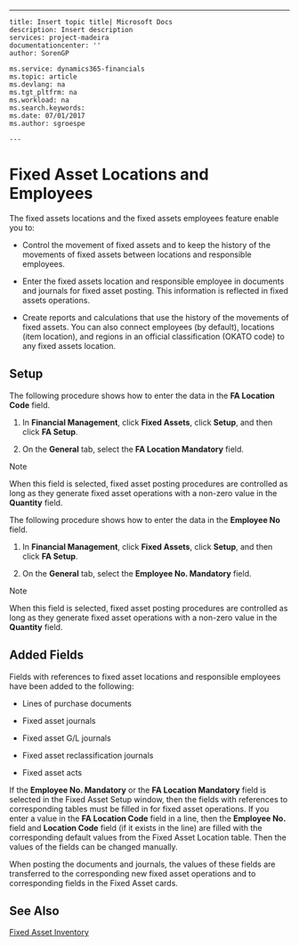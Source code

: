 ---
    title: Insert topic title| Microsoft Docs
    description: Insert description
    services: project-madeira
    documentationcenter: ''
    author: SorenGP

    ms.service: dynamics365-financials
    ms.topic: article
    ms.devlang: na
    ms.tgt_pltfrm: na
    ms.workload: na
    ms.search.keywords:
    ms.date: 07/01/2017
    ms.author: sgroespe

    ---
# Fixed Asset Locations and Employees
The fixed assets locations and the fixed assets employees feature enable you to:  
  
-   Control the movement of fixed assets and to keep the history of the movements of fixed assets between locations and responsible employees.  
  
-   Enter the fixed assets location and responsible employee in documents and journals for fixed asset posting. This information is reflected in fixed assets operations.  
  
-   Create reports and calculations that use the history of the movements of fixed assets. You can also connect employees \(by default\), locations \(item location\), and regions in an official classification \(OKATO code\) to any fixed assets location.  
  
## Setup  
 The following procedure shows how to enter the data in the **FA Location Code** field.  
  
1.  In **Financial Management**, click **Fixed Assets**, click **Setup**, and then click **FA Setup**.  
  
2.  On the **General** tab, select the **FA Location Mandatory** field.  
  
> [!NOTE]  
>  When this field is selected, fixed asset posting procedures are controlled as long as they generate fixed asset operations with a non-zero value in the **Quantity** field.  
  
 The following procedure shows how to enter the data in the **Employee No** field.  
  
1.  In **Financial Management**, click **Fixed Assets**, click **Setup**, and then click **FA Setup**.  
  
2.  On the **General** tab, select the **Employee No. Mandatory** field.  
  
> [!NOTE]  
>  When this field is selected, fixed asset posting procedures are controlled as long as they generate fixed asset operations with a non-zero value in the **Quantity** field.  
  
## Added Fields  
 Fields with references to fixed asset locations and responsible employees have been added to the following:  
  
-   Lines of purchase documents  
  
-   Fixed asset journals  
  
-   Fixed asset G\/L journals  
  
-   Fixed asset reclassification journals  
  
-   Fixed asset acts  
  
 If the **Employee No. Mandatory** or the **FA Location Mandatory** field is selected in the Fixed Asset Setup window, then the fields with references to corresponding tables must be filled in for fixed asset operations. If you enter a value in the **FA Location Code** field in a line, then the **Employee No.** field and **Location Code** field \(if it exists in the line\) are filled with the corresponding default values from the Fixed Asset Location table. Then the values of the fields can be changed manually.  
  
 When posting the documents and journals, the values of these fields are transferred to the corresponding new fixed asset operations and to corresponding fields in the Fixed Asset cards.  
  
## See Also  
 [Fixed Asset Inventory](../fixed-asset-inventory.md)